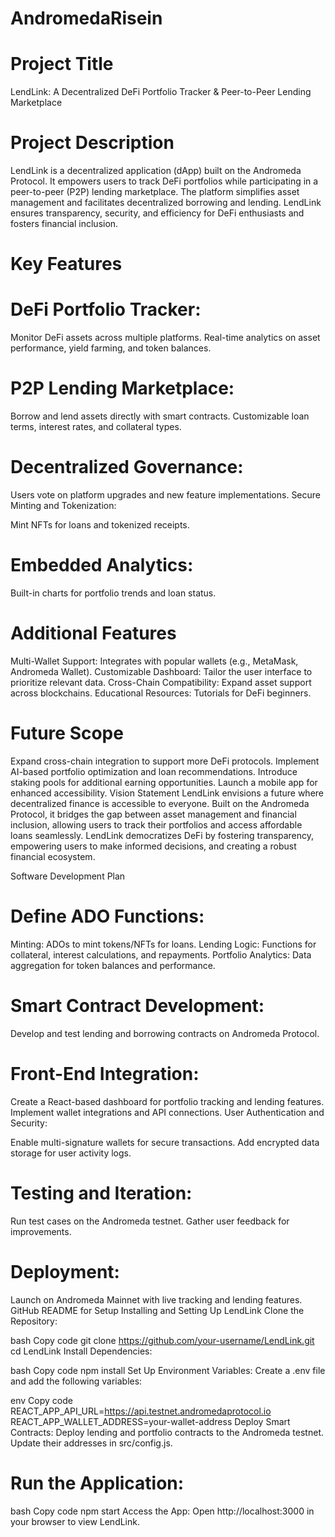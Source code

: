 # AndromedaRisein


# Project Title
LendLink: A Decentralized DeFi Portfolio Tracker & Peer-to-Peer Lending Marketplace

# Project Description
LendLink is a decentralized application (dApp) built on the Andromeda Protocol. It empowers users to track DeFi portfolios while participating in a peer-to-peer (P2P) lending marketplace. The platform simplifies asset management and facilitates decentralized borrowing and lending. LendLink ensures transparency, security, and efficiency for DeFi enthusiasts and fosters financial inclusion.

# Key Features
# DeFi Portfolio Tracker:

Monitor DeFi assets across multiple platforms.
Real-time analytics on asset performance, yield farming, and token balances.

# P2P Lending Marketplace:

Borrow and lend assets directly with smart contracts.
Customizable loan terms, interest rates, and collateral types.

# Decentralized Governance:

Users vote on platform upgrades and new feature implementations.
Secure Minting and Tokenization:

Mint NFTs for loans and tokenized receipts.

# Embedded Analytics:

Built-in charts for portfolio trends and loan status.

# Additional Features
Multi-Wallet Support: Integrates with popular wallets (e.g., MetaMask, Andromeda Wallet).
Customizable Dashboard: Tailor the user interface to prioritize relevant data.
Cross-Chain Compatibility: Expand asset support across blockchains.
Educational Resources: Tutorials for DeFi beginners.

# Future Scope
Expand cross-chain integration to support more DeFi protocols.
Implement AI-based portfolio optimization and loan recommendations.
Introduce staking pools for additional earning opportunities.
Launch a mobile app for enhanced accessibility.
Vision Statement
LendLink envisions a future where decentralized finance is accessible to everyone. Built on the Andromeda Protocol, it bridges the gap between asset management and financial inclusion, allowing users to track their portfolios and access affordable loans seamlessly. LendLink democratizes DeFi by fostering transparency, empowering users to make informed decisions, and creating a robust financial ecosystem.

Software Development Plan

# Define ADO Functions:

Minting: ADOs to mint tokens/NFTs for loans.
Lending Logic: Functions for collateral, interest calculations, and repayments.
Portfolio Analytics: Data aggregation for token balances and performance.

# Smart Contract Development:

Develop and test lending and borrowing contracts on Andromeda Protocol.

# Front-End Integration:

Create a React-based dashboard for portfolio tracking and lending features.
Implement wallet integrations and API connections.
User Authentication and Security:

Enable multi-signature wallets for secure transactions.
Add encrypted data storage for user activity logs.

# Testing and Iteration:

Run test cases on the Andromeda testnet.
Gather user feedback for improvements.

# Deployment:

Launch on Andromeda Mainnet with live tracking and lending features.
GitHub README for Setup
Installing and Setting Up LendLink
Clone the Repository:

bash
Copy code
git clone https://github.com/your-username/LendLink.git
cd LendLink
Install Dependencies:

bash
Copy code
npm install
Set Up Environment Variables:
Create a .env file and add the following variables:

env
Copy code
REACT_APP_API_URL=https://api.testnet.andromedaprotocol.io
REACT_APP_WALLET_ADDRESS=your-wallet-address
Deploy Smart Contracts:
Deploy lending and portfolio contracts to the Andromeda testnet. Update their addresses in src/config.js.

# Run the Application:

bash
Copy code
npm start
Access the App:
Open http://localhost:3000 in your browser to view LendLink.

